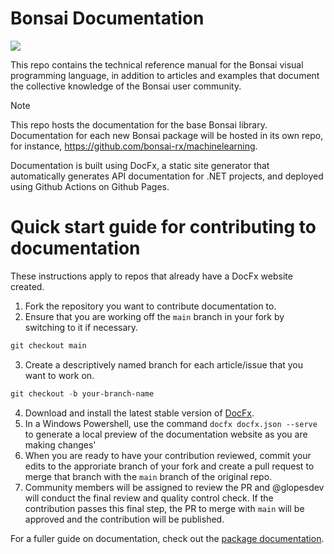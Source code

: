 # Bonsai Documentation

[![](https://img.shields.io/github/actions/workflow/status/bonsai-rx/docs/build.yml?branch=main&style=flat-square&label=Deployment%20status)](https://github.com/bonsai-rx/docs/actions/workflows/build.yml)

This repo contains the technical reference manual for the Bonsai visual programming language, in addition to articles and examples that document the collective knowledge of the Bonsai user community.

> [!NOTE]  
> This repo hosts the documentation for the base Bonsai library. Documentation for each new Bonsai package will be hosted in its own repo, for instance, https://github.com/bonsai-rx/machinelearning. 

Documentation is built using DocFx, a static site generator that automatically generates API documentation for .NET projects, and deployed using Github Actions on Github Pages.

# Quick start guide for contributing to documentation

These instructions apply to repos that already have a DocFx website created.

1. Fork the repository you want to contribute documentation to. 
2. Ensure that you are working off the `main` branch in your fork by switching to it if necessary.
```powershell
git checkout main
```
3. Create a descriptively named branch for each article/issue that you want to work on.
```powershell
git checkout -b your-branch-name
```
4. Download and install the latest stable version of [DocFx](https://dotnet.github.io/docfx/index.html).
5. In a Windows Powershell, use the command `docfx docfx.json --serve` to generate a local preview of the documentation website as you are making changes'
6. When you are ready to have your contribution reviewed, commit your edits to the approriate branch of your fork and create a pull request to merge that branch with the `main` branch of the original repo.
7. Community members will be assigned to review the PR and @glopesdev will conduct the final review and quality control check. If the contribution passes this final step, the PR to merge with `main` will be approved and the contribution will be published.

For a fuller guide on documentation, check out the [package documentation](./articles/package-documentation.md).
